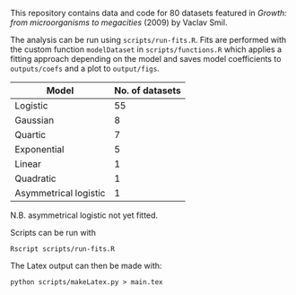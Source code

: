 This repository contains data and code for 80 datasets featured in *Growth: from microorganisms to megacities* (2009) by Vaclav Smil. 

The analysis can be run using `scripts/run-fits.R`. Fits are performed with the custom function `modelDataset` in `scripts/functions.R` which applies a fitting approach depending on the model and saves model coefficients to `outputs/coefs` and a plot to `output/figs`.

| Model 		| No. of datasets| 
| ---			| ---|
| Logistic 		| 55|
| Gaussian 		| 8 |
| Quartic 		| 7 |
| Exponential		| 5 |
| Linear		| 1 | 
| Quadratic 		| 1| 
| Asymmetrical logistic | 1 |

N.B. asymmetrical logistic not yet fitted.

Scripts can be run with

```
Rscript scripts/run-fits.R
```

The Latex output can then be made with:

```
python scripts/makeLatex.py > main.tex
```

